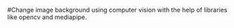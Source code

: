#Change image background using computer vision with the help of libraries like opencv and mediapipe.